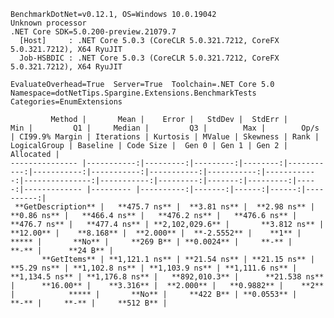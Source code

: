 
    BenchmarkDotNet=v0.12.1, OS=Windows 10.0.19042
    Unknown processor
    .NET Core SDK=5.0.200-preview.21079.7
      [Host]     : .NET Core 5.0.3 (CoreCLR 5.0.321.7212, CoreFX 5.0.321.7212), X64 RyuJIT
      Job-HSBDIC : .NET Core 5.0.3 (CoreCLR 5.0.321.7212, CoreFX 5.0.321.7212), X64 RyuJIT

    EvaluateOverhead=True  Server=True  Toolchain=.NET Core 5.0  
    Namespace=dotNetTips.Spargine.Extensions.BenchmarkTests  Categories=EnumExtensions  

             Method |       Mean |    Error |   StdDev |  StdErr |        Min |         Q1 |     Median |         Q3 |        Max |        Op/s | CI99.9% Margin | Iterations | Kurtosis | MValue | Skewness | Rank | LogicalGroup | Baseline | Code Size |  Gen 0 | Gen 1 | Gen 2 | Allocated |
    --------------- |-----------:|---------:|---------:|--------:|-----------:|-----------:|-----------:|-----------:|-----------:|------------:|---------------:|-----------:|---------:|-------:|---------:|-----:|------------- |--------- |----------:|-------:|------:|------:|----------:|
     **GetDescription** |   **475.7 ns** |  **3.81 ns** |  **2.98 ns** | **0.86 ns** |   **466.4 ns** |   **476.2 ns** |   **476.6 ns** |   **476.7 ns** |   **477.4 ns** | **2,102,029.6** |       **3.812 ns** |      **12.00** |    **8.168** |  **2.000** |  **-2.5552** |    **1** |            ***** |       **No** |     **269 B** | **0.0024** |     **-** |     **-** |      **24 B** |
           **GetItems** | **1,121.1 ns** | **21.54 ns** | **21.15 ns** | **5.29 ns** | **1,102.8 ns** | **1,103.9 ns** | **1,111.6 ns** | **1,134.5 ns** | **1,176.8 ns** |   **892,010.3** |      **21.538 ns** |      **16.00** |    **3.316** |  **2.000** |   **0.9882** |    **2** |            ***** |       **No** |     **422 B** | **0.0553** |     **-** |     **-** |     **512 B** |

